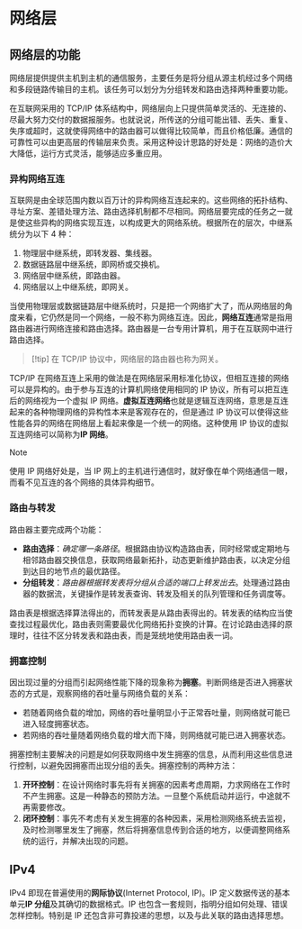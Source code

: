 # 网络层

## 网络层的功能

网络层提供提供主机到主机的通信服务，主要任务是将分组从源主机经过多个网络和多段链路传输目的主机。该任务可以划分为分组转发和路由选择两种重要功能。

在互联网采用的 TCP/IP 体系结构中，网络层向上只提供简单灵活的、无连接的、尽最大努力交付的数据报服务。也就说说，所传送的分组可能出错、丢失、重复、失序或超时，这就使得网络中的路由器可以做得比较简单，而且价格低廉。通信的可靠性可以由更高层的传输层来负责。采用这种设计思路的好处是：网络的造价大大降低，运行方式灵活，能够适应多重应用。

### 异构网络互连

互联网是由全球范围内数以百万计的异构网络互连起来的。这些网络的拓扑结构、寻址方案、差错处理方法、路由选择机制都不尽相同。网络层要完成的任务之一就是使这些异构的网络实现互连，以构成更大的网络系统。根据所在的层次，中继系统分为以下 4 种：
1. 物理层中继系统，即转发器、集线器。
2. 数据链路层中继系统，即网桥或交换机。
3. 网络层中继系统，即路由器。
4. 网络层以上中继系统，即网关。

当使用物理层或数据链路层中继系统时，只是把一个网络扩大了，而从网络层的角度来看，它仍然是同一个网络，一般不称为网络互连。因此，**网络互连**通常是指用路由器进行网络连接和路由选择。路由器是一台专用计算机，用于在互联网中进行路由选择。

> [!tip] 在 TCP/IP 协议中，网络层的路由器也称为网关。

TCP/IP 在网络互连上采用的做法是在网络层采用标准化协议，但相互连接的网络可以是异构的。由于参与互连的计算机网络使用相同的 IP 协议，所有可以把互连后的网络视为一个虚拟 IP 网络。**虚拟互连网络**也就是逻辑互连网络，意思是互连起来的各种物理网络的异构性本来是客观存在的，但是通过 IP 协议可以使得这些性能各异的网络在网络层上看起来像是一个统一的网络。这种使用 IP 协议的虚拟互连网络可以简称为**IP 网络**。

> [!note]
> 使用 IP 网络好处是，当 IP 网上的主机进行通信时，就好像在单个网络通信一眼，而看不见互连的各个网络的具体异构细节。

### 路由与转发

路由器主要完成两个功能：
- **路由选择**：*确定哪一条路径*。根据路由协议构造路由表，同时经常或定期地与相邻路由器交换信息，获取网络最新拓扑，动态更新维护路由表，以决定分组到达目的地节点的最优路径。
- **分组转发**：*路由器根据转发表将分组从合适的端口上转发出去*。处理通过路由器的数据流，关键操作是转发表查询、转发及相关的队列管理和任务调度等。

路由表是根据选择算法得出的，而转发表是从路由表得出的。转发表的结构应当使查找过程最优化，路由表则需要最优化网络拓扑变换的计算。在讨论路由选择的原理时，往往不区分转发表和路由表，而是笼统地使用路由表一词。

### 拥塞控制

因出现过量的分组而引起网络性能下降的现象称为**拥塞**。判断网络是否进入拥塞状态的方式是，观察网络的吞吐量与网络负载的关系：
- 若随着网络负载的增加，网络的吞吐量明显小于正常吞吐量，则网络就可能已进入轻度拥塞状态。
- 若网络的吞吐量随着网络负载的增大而下降，则网络就可能已进入拥塞状态。

拥塞控制主要解决的问题是如何获取网络中发生拥塞的信息，从而利用这些信息进行控制，以避免因拥塞而出现分组的丢失。拥塞控制的两种方法：
1. **开环控制**：在设计网络时事先将有关拥塞的因素考虑周期，力求网络在工作时不产生拥塞。这是一种静态的预防方法。一旦整个系统启动并运行，中途就不再需要修改。
2. **闭环控制**：事先不考虑有关发生拥塞的各种因素，采用检测网络系统去监视，及时检测哪里发生了拥塞，然后将拥塞信息传到合适的地方，以便调整网络系统的运行，并解决出现的问题。

## IPv4

IPv4 即现在普遍使用的**网际协议**(Internet Protocol, IP)。IP 定义数据传送的基本单元**IP 分组**及其确切的数据格式。IP 也包含一套规则，指明分组如何处理、错误怎样控制。特别是 IP 还包含非可靠投递的思想，以及与此关联的路由选择思想。


